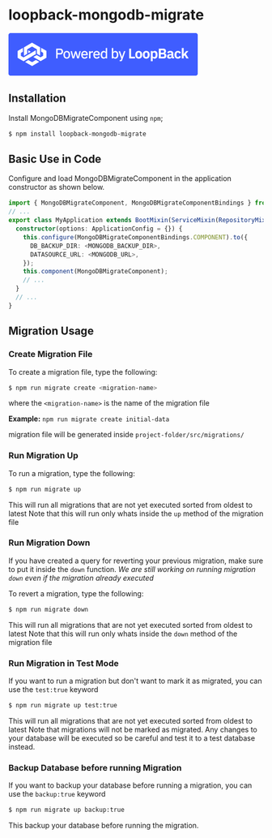 # loopback-mongodb-migrate

[![LoopBack](https://github.com/loopbackio/loopback-next/raw/master/docs/site/imgs/branding/Powered-by-LoopBack-Badge-(blue)-@2x.png)](http://loopback.io/)

## Installation

Install MongoDBMigrateComponent using `npm`;

```sh
$ npm install loopback-mongodb-migrate
```

## Basic Use in Code

Configure and load MongoDBMigrateComponent in the application constructor
as shown below.

```ts
import { MongoDBMigrateComponent, MongoDBMigrateComponentBindings } from 'loopback-mongodb-migrate';
// ...
export class MyApplication extends BootMixin(ServiceMixin(RepositoryMixin(RestApplication))) {
  constructor(options: ApplicationConfig = {}) {
    this.configure(MongoDBMigrateComponentBindings.COMPONENT).to({
      DB_BACKUP_DIR: <MONGODB_BACKUP_DIR>,
      DATASOURCE_URL: <MONGODB_URL>,
    });
    this.component(MongoDBMigrateComponent);
    // ...
  }
  // ...
}
```

## Migration Usage

### Create Migration File

To create a migration file, type the following:

```sh
$ npm run migrate create <migration-name>
```
where the `<migration-name>` is the name of the migration file

**Example:** `npm run migrate create initial-data`

migration file will be generated inside `project-folder/src/migrations/`

### Run Migration Up

To run a migration, type the following:

```sh
$ npm run migrate up
```
This will run all migrations that are not yet executed sorted from oldest to latest
Note that this will run only whats inside the `up` method of the migration file

### Run Migration Down

If you have created a query for reverting your previous migration,
make sure to put it inside the `down` function.
_We are still working on running migration `down` even if the migration already executed_

To revert a migration, type the following:

```sh
$ npm run migrate down
```
This will run all migrations that are not yet executed sorted from oldest to latest
Note that this will run only whats inside the `down` method of the migration file

### Run Migration in Test Mode

If you want to run a migration but don't want to mark it as migrated, you can use the `test:true` keyword

```sh
$ npm run migrate up test:true
```
This will run all migrations that are not yet executed sorted from oldest to latest
Note that migrations will not be marked as migrated. Any changes to your database will be executed so be careful and test it to a test database instead.

### Backup Database before running Migration

If you want to backup your database before running a migration, you can use the `backup:true` keyword

```sh
$ npm run migrate up backup:true
```
This backup your database before running the migration.
